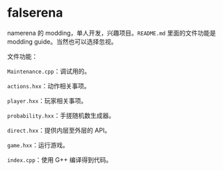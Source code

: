 # falserena

namerena 的 modding，单人开发，兴趣项目。`README.md` 里面的文件功能是 modding guide。当然也可以选择忽视。

文件功能：

`Maintenance.cpp`：调试用的。

`actions.hxx`：动作相关事项。

`player.hxx`：玩家相关事项。

`probability.hxx`：手搓随机数生成器。

`direct.hxx`：提供内层至外层的 API。

`game.hxx`：运行游戏。

`index.cpp`：使用 G++ 编译得到代码。
